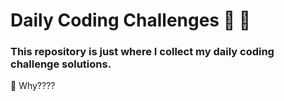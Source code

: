 # Daily Coding Challenges :brain: :muscle:
### This repository is just where I collect my daily coding challenge solutions.

:raised_eyebrow: Why????
